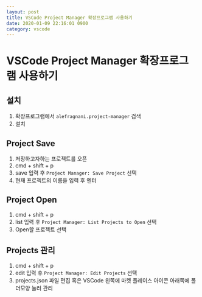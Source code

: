 ```yaml
---
layout: post
title: VSCode Project Manager 확장프로그램 사용하기
date: 2020-01-09 22:16:01 0900
category: vscode
---
```


# VSCode Project Manager 확장프로그램 사용하기

## 설치
1. 확장프로그램에서 `alefragnani.project-manager` 검색
2. 설치

## Project Save
1. 저장하고자하는 프로젝트를 오픈
2. cmd + shift + p
3. save 입력 후 `Project Manager: Save Project` 선택
4. 현재 프로젝트의 이름을 입력 후 엔터

## Project Open
1. cmd + shift + p
2. list 입력 후 `Project Manager: List Projects to Open` 선택
3. Open할 프로젝트 선택

## Projects 관리
1. cmd + shift + p
2. edit 입력 후 `Project Manager: Edit Projects` 선택
3. projects.json 파일 편집
혹은
VSCode 왼쪽에 마켓 플레이스 아이콘 아래쪽에 폴더모양 눌러 관리
